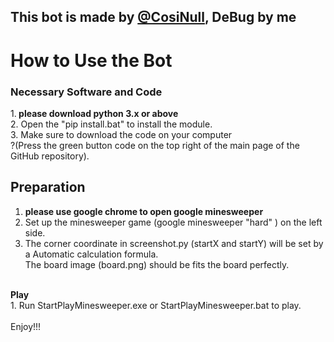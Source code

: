 ## This bot is made by [@CosiNull](https://github.com/CosiNull/minesweeperBot.git), DeBug by me
# How to Use the Bot
### Necessary Software and Code
1.<b> please download python 3.x or above </b> <br>
2. Open the "pip install.bat" to install the module. <br>
3. Make sure to download the code on your computer <br>
?(Press the green button code on the top right of the main page of the GitHub repository). <br>

## Preparation <br>
1. <b>please use google chrome to open google minesweeper</b><br>
2. Set up the minesweeper game (google minesweeper "hard" ) on the left side. <br>
3. The corner coordinate in screenshot.py (startX and startY) will be set by a Automatic calculation formula. <br>
The board image (board.png) should be fits the board perfectly. <br>
<br>
<b> Play </b> <br>
1. Run StartPlayMinesweeper.exe or StartPlayMinesweeper.bat to play. <br>
<br>
Enjoy!!!